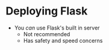 Deploying Flask
===============

- You *can* use Flask's built in server
	- Not recommended
	- Has safety and speed concerns
	


